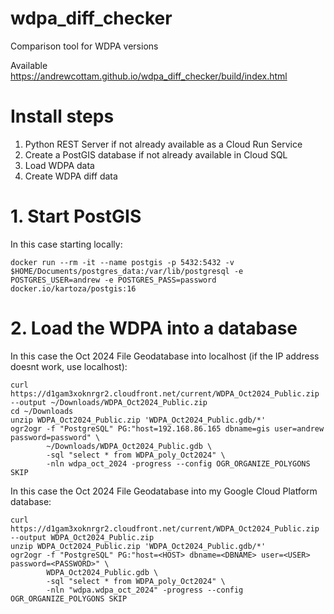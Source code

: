 # wdpa_diff_checker
Comparison tool for WDPA versions

Available https://andrewcottam.github.io/wdpa_diff_checker/build/index.html

# Install steps
1. Python REST Server if not already available as a Cloud Run Service
2. Create a PostGIS database if not already available in Cloud SQL
3. Load WDPA data
4. Create WDPA diff data

# 1. Start PostGIS
In this case starting locally:
```
docker run --rm -it --name postgis -p 5432:5432 -v $HOME/Documents/postgres_data:/var/lib/postgresql -e POSTGRES_USER=andrew -e POSTGRES_PASS=password docker.io/kartoza/postgis:16
```

# 2. Load the WDPA into a database
In this case the Oct 2024 File Geodatabase into localhost (if the IP address doesnt work, use localhost):
```
curl https://d1gam3xoknrgr2.cloudfront.net/current/WDPA_Oct2024_Public.zip --output ~/Downloads/WDPA_Oct2024_Public.zip
cd ~/Downloads
unzip WDPA_Oct2024_Public.zip 'WDPA_Oct2024_Public.gdb/*'
ogr2ogr -f "PostgreSQL" PG:"host=192.168.86.165 dbname=gis user=andrew password=password" \
        ~/Downloads/WDPA_Oct2024_Public.gdb \
        -sql "select * from WDPA_poly_Oct2024" \
        -nln wdpa_oct_2024 -progress --config OGR_ORGANIZE_POLYGONS SKIP
```
In this case the Oct 2024 File Geodatabase into my Google Cloud Platform database:
```
curl https://d1gam3xoknrgr2.cloudfront.net/current/WDPA_Oct2024_Public.zip --output WDPA_Oct2024_Public.zip
unzip WDPA_Oct2024_Public.zip 'WDPA_Oct2024_Public.gdb/*'
ogr2ogr -f "PostgreSQL" PG:"host=<HOST> dbname=<DBNAME> user=<USER> password=<PASSWORD>" \
        WDPA_Oct2024_Public.gdb \
        -sql "select * from WDPA_poly_Oct2024" \
        -nln "wdpa.wdpa_oct_2024" -progress --config OGR_ORGANIZE_POLYGONS SKIP
```

